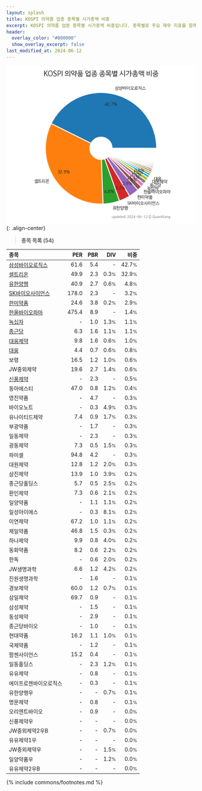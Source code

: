```yaml
---
layout: splash
title: KOSPI 의약품 업종 종목별 시가총액 비중
excerpt: KOSPI 의약품 업종 종목별 시가총액 비중입니다. 종목별로 주요 재무 지표를 함께 표시합니다.
header:
  overlay_color: "#800000"
  show_overlay_excerpt: false
last_modified_at: 2024-06-12
---
```



![KOSPI 의약품 업종 종목별 시가총액 비중](/stats/sector/images/kospi_업종_의약품_종목.png){: .align-center}


> **종목 목록 (54)**<a id="list"></a>

| **종목** | **PER** | **PBR** | **DIV** | **비중** |
| :------- | ------: | ------: | ------: | -------: |
| [삼성바이오로직스](/207940/) | 61.6 | 5.4 | - | 42.7<small>%</small> |
| [셀트리온](/068270/) | 49.9 | 2.3 | 0.3<small>%</small> | 32.9<small>%</small> |
| [유한양행](/000100/) | 40.9 | 2.7 | 0.6<small>%</small> | 4.8<small>%</small> |
| [SK바이오사이언스](/302440/) | 178.0 | 2.3 | - | 3.2<small>%</small> |
| [한미약품](/128940/) | 24.6 | 3.8 | 0.2<small>%</small> | 2.9<small>%</small> |
| [한올바이오파마](/009420/) | 475.4 | 8.9 | - | 1.4<small>%</small> |
| [녹십자](/006280/) | - | 1.0 | 1.3<small>%</small> | 1.1<small>%</small> |
| [종근당](/185750/) | 6.3 | 1.6 | 1.1<small>%</small> | 1.1<small>%</small> |
| [대웅제약](/069620/) | 9.8 | 1.6 | 0.6<small>%</small> | 1.0<small>%</small> |
| [대웅](/003090/) | 4.4 | 0.7 | 0.6<small>%</small> | 0.8<small>%</small> |
| 보령 | 16.5 | 1.2 | 1.0<small>%</small> | 0.6<small>%</small> |
| JW중외제약 | 19.6 | 2.7 | 1.4<small>%</small> | 0.6<small>%</small> |
| [신풍제약](/019170/) | - | 2.3 | - | 0.5<small>%</small> |
| 동아에스티 | 47.0 | 0.8 | 1.2<small>%</small> | 0.4<small>%</small> |
| 영진약품 | - | 4.7 | - | 0.3<small>%</small> |
| 바이오노트 | - | 0.3 | 4.9<small>%</small> | 0.3<small>%</small> |
| 유나이티드제약 | 7.4 | 0.9 | 1.7<small>%</small> | 0.3<small>%</small> |
| 부광약품 | - | 1.7 | - | 0.3<small>%</small> |
| 일동제약 | - | 2.3 | - | 0.3<small>%</small> |
| 광동제약 | 7.3 | 0.5 | 1.5<small>%</small> | 0.3<small>%</small> |
| 파미셀 | 94.8 | 4.2 | - | 0.3<small>%</small> |
| 대원제약 | 12.8 | 1.2 | 2.0<small>%</small> | 0.3<small>%</small> |
| 삼진제약 | 13.9 | 1.0 | 3.9<small>%</small> | 0.2<small>%</small> |
| 종근당홀딩스 | 5.7 | 0.5 | 2.5<small>%</small> | 0.2<small>%</small> |
| 환인제약 | 7.3 | 0.6 | 2.1<small>%</small> | 0.2<small>%</small> |
| 일양약품 | - | 1.1 | 1.1<small>%</small> | 0.2<small>%</small> |
| 일성아이에스 | - | 0.3 | 8.1<small>%</small> | 0.2<small>%</small> |
| 이연제약 | 67.2 | 1.0 | 1.1<small>%</small> | 0.2<small>%</small> |
| 제일약품 | 46.8 | 1.5 | 0.3<small>%</small> | 0.2<small>%</small> |
| 하나제약 | 9.9 | 0.8 | 4.0<small>%</small> | 0.2<small>%</small> |
| 동화약품 | 8.2 | 0.6 | 2.2<small>%</small> | 0.2<small>%</small> |
| 한독 | - | 0.6 | 2.0<small>%</small> | 0.2<small>%</small> |
| JW생명과학 | 6.6 | 1.2 | 4.2<small>%</small> | 0.2<small>%</small> |
| 진원생명과학 | - | 1.6 | - | 0.1<small>%</small> |
| 경보제약 | 60.0 | 1.2 | 0.7<small>%</small> | 0.1<small>%</small> |
| 삼일제약 | 69.7 | 0.9 | - | 0.1<small>%</small> |
| 삼성제약 | - | 1.5 | - | 0.1<small>%</small> |
| 동성제약 | - | 2.9 | - | 0.1<small>%</small> |
| 종근당바이오 | - | 1.0 | - | 0.1<small>%</small> |
| 현대약품 | 16.2 | 1.1 | 1.0<small>%</small> | 0.1<small>%</small> |
| 국제약품 | - | 1.2 | - | 0.1<small>%</small> |
| 팜젠사이언스 | 15.2 | 0.4 | - | 0.1<small>%</small> |
| 일동홀딩스 | - | 2.3 | 1.2<small>%</small> | 0.1<small>%</small> |
| 유유제약 | - | 0.8 | - | 0.1<small>%</small> |
| 에이프로젠바이오로직스 | - | 0.3 | - | 0.1<small>%</small> |
| 유한양행우 | - | - | 0.7<small>%</small> | 0.1<small>%</small> |
| 명문제약 | - | 0.8 | - | 0.1<small>%</small> |
| 오리엔트바이오 | - | 0.9 | - | 0.0<small>%</small> |
| 신풍제약우 | - | - | - | 0.0<small>%</small> |
| JW중외제약2우B | - | - | 0.7<small>%</small> | 0.0<small>%</small> |
| 유유제약1우 | - | - | - | 0.0<small>%</small> |
| JW중외제약우 | - | - | 1.5<small>%</small> | 0.0<small>%</small> |
| 일양약품우 | - | - | 1.2<small>%</small> | 0.0<small>%</small> |
| 유유제약2우B | - | - | - | 0.0<small>%</small> |

{% include commons/footnotes.md %}
